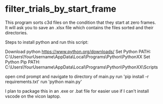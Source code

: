 # filter_trials_by_start_frame

This program sorts c3d files on the condition that they start at zero frames.
It will ask you to save an .xlsx file which contains the files sorted and their directories.

Steps to install python and run this script:

Download python https://www.python.org/downloads/
Set Python PATH: C:\Users\YourUsername\AppData\Local\Programs\Python\PythonXX
Set Python Pip PATH: C:\Users\YourUsername\AppData\Local\Programs\Python\PythonXX\Scripts

open cmd prompt and navigate to directory of main.py
run 'pip install -r requirements.txt'
run 'python main.py'


I plan to package this in an .exe or .bat file for easier use if I can't install vscode on the vicon laptop.
